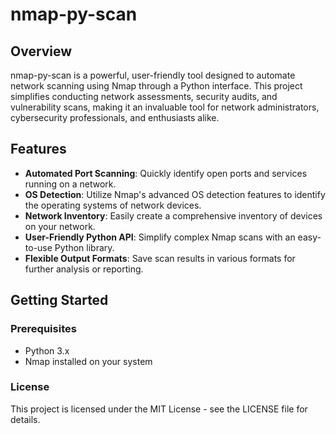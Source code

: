 # nmap-py-scan

## Overview
nmap-py-scan is a powerful, user-friendly tool designed to automate network scanning using Nmap through a Python interface. This project simplifies conducting network assessments, security audits, and vulnerability scans, making it an invaluable tool for network administrators, cybersecurity professionals, and enthusiasts alike.


## Features
- **Automated Port Scanning**: Quickly identify open ports and services running on a network.
- **OS Detection**: Utilize Nmap's advanced OS detection features to identify the operating systems of network devices.
- **Network Inventory**: Easily create a comprehensive inventory of devices on your network.
- **User-Friendly Python API**: Simplify complex Nmap scans with an easy-to-use Python library.
- **Flexible Output Formats**: Save scan results in various formats for further analysis or reporting.

## Getting Started

### Prerequisites
- Python 3.x
- Nmap installed on your system

### License
This project is licensed under the MIT License - see the LICENSE file for details.
